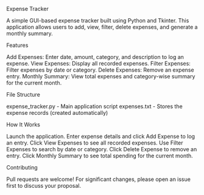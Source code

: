 Expense Tracker

A simple GUI-based expense tracker built using Python and Tkinter. This application allows users to add, view, filter, delete expenses, and generate a monthly summary.

Features

Add Expenses: Enter date, amount, category, and description to log an expense.
View Expenses: Display all recorded expenses.
Filter Expenses: Filter expenses by date or category.
Delete Expenses: Remove an expense entry.
Monthly Summary: View total expenses and category-wise summary for the current month.

File Structure

expense_tracker.py - Main application script
expenses.txt - Stores the expense records (created automatically)

How It Works

Launch the application.
Enter expense details and click Add Expense to log an entry.
Click View Expenses to see all recorded expenses.
Use Filter Expenses to search by date or category.
Click Delete Expense to remove an entry.
Click Monthly Summary to see total spending for the current month.

Contributing

Pull requests are welcome! For significant changes, please open an issue first to discuss your proposal.
